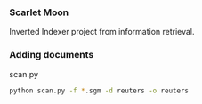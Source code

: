 ### Scarlet Moon
Inverted Indexer project from information retrieval.


### Adding documents
scan.py

```bash
python scan.py -f *.sgm -d reuters -o reuters
```
